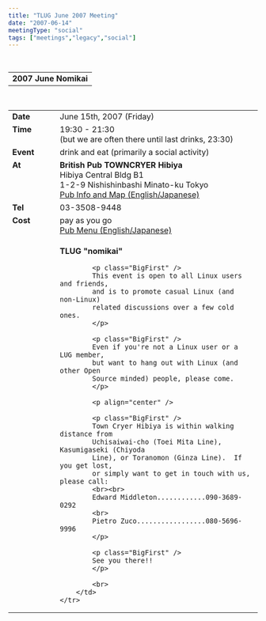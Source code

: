 ```yaml
---
title: "TLUG June 2007 Meeting"
date: "2007-06-14"
meetingType: "social"
tags: ["meetings","legacy","social"]
---
```


<br>

<table border="0" cellpadding="3" cellspacing="1" width="70%" /><tr>
		<td /><b>2007 June Nomikai</b></td></tr>
</table><br>

<table border="0" width="70%" cellpadding="1" cellspacing="1" />
	<tr />
		<td width="80" valign="top" /><b>Date</b></td>
		<td>June 15th, 2007 (Friday)<br></td>
	</tr>
	<tr />
		<td width="80" valign="top" /><b>Time</b></td>
		<td>19:30 - 21:30<br>(but we are often there until last drinks, 23:30)</td>
	</tr>
	<tr />
		<td width="80" valign="top" /><b>Event</b></td>
		<td>drink and eat (primarily a social activity)<br></td>
	</tr>
	<tr />
		<td width="80" valign="top" /><b>At</b></td>
		<td>
			<b>British Pub TOWNCRYER Hibiya</b><br>
       		Hibiya Central Bldg B1<br> 
				   1-2-9 Nishishinbashi Minato-ku Tokyo<br>
			<a href="http://www.towncryer.jp/TChibiya.html">Pub Info and Map (English/Japanese)</a>
	   </td>
	</tr>
	<tr />
		<td width="80" valign="top" /><b>Tel</b></td>
		<td>03-3508-9448</td>
	</tr>
	<tr />
		<td width="80" valign="top" /><b>Cost</b></td>
		<td>pay as you go<br>
		<a href="http://www.towncryer.jp/TCmenu.html">Pub Menu (English/Japanese)</a>
		</td>
	</tr>
	<tr />
		<td width="80" valign="top" />&nbsp;</td>
		<td>
			<p>
			<b>TLUG "nomikai"</b>
			</p>

			<p class="BigFirst" />
			This event is open to all Linux users and friends, 
			and is to promote casual Linux (and non-Linux) 
			related discussions over a few cold ones. 
			</p>

			<p class="BigFirst" />
			Even if you're not a Linux user or a LUG member, 
			but want to hang out with Linux (and other Open 
			Source minded) people, please come.
			</p>
			
			<p align="center" />

			<p class="BigFirst" />
			Town Cryer Hibiya is within walking distance from 
			Uchisaiwai-cho (Toei Mita Line), Kasumigaseki (Chiyoda 
			Line), or Toranomon (Ginza Line).  If you get lost, 
			or simply want to get in touch with us, please call:
			<br><br>
			Edward Middleton............090-3689-0292
			<br>
			Pietro Zuco.................080-5696-9996
			</p>

			<p class="BigFirst" />
			See you there!!
			</p>

			<br>
		</td>
	</tr>


</table>
<br>
